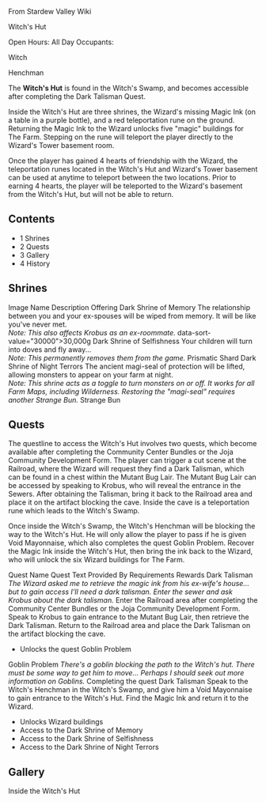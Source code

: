 From Stardew Valley Wiki

Witch's Hut

Open Hours: All Day Occupants:

Witch

Henchman

The **Witch's Hut** is found in the Witch's Swamp, and becomes accessible after completing the Dark Talisman Quest.

Inside the Witch's Hut are three shrines, the Wizard's missing Magic Ink (on a table in a purple bottle), and a red teleportation rune on the ground. Returning the Magic Ink to the Wizard unlocks five "magic" buildings for The Farm. Stepping on the rune will teleport the player directly to the Wizard's Tower basement room.

Once the player has gained 4 hearts of friendship with the Wizard, the teleportation runes located in the Witch's Hut and Wizard's Tower basement can be used at anytime to teleport between the two locations. Prior to earning 4 hearts, the player will be teleported to the Wizard's basement from the Witch's Hut, but will not be able to return.

## Contents

- 1 Shrines
- 2 Quests
- 3 Gallery
- 4 History

## Shrines

Image Name Description Offering Dark Shrine of Memory The relationship between you and your ex-spouses will be wiped from memory. It will be like you've never met.  
*Note: This also affects Krobus as an ex-roommate.* data-sort-value="30000"&gt;30,000g Dark Shrine of Selfishness Your children will turn into doves and fly away...  
*Note: This permanently removes them from the game.* Prismatic Shard Dark Shrine of Night Terrors The ancient magi-seal of protection will be lifted, allowing monsters to appear on your farm at night.  
*Note: This shrine acts as a toggle to turn monsters on or off. It works for all Farm Maps, including Wilderness. Restoring the "magi-seal" requires another Strange Bun.* Strange Bun

## Quests

The questline to access the Witch's Hut involves two quests, which become available after completing the Community Center Bundles or the Joja Community Development Form. The player can trigger a cut scene at the Railroad, where the Wizard will request they find a Dark Talisman, which can be found in a chest within the Mutant Bug Lair. The Mutant Bug Lair can be accessed by speaking to Krobus, who will reveal the entrance in the Sewers. After obtaining the Talisman, bring it back to the Railroad area and place it on the artifact blocking the cave. Inside the cave is a teleportation rune which leads to the Witch's Swamp.

Once inside the Witch's Swamp, the Witch's Henchman will be blocking the way to the Witch's Hut. He will only allow the player to pass if he is given Void Mayonnaise, which also completes the quest Goblin Problem. Recover the Magic Ink inside the Witch's Hut, then bring the ink back to the Wizard, who will unlock the six Wizard buildings for The Farm.

Quest Name Quest Text Provided By Requirements Rewards Dark Talisman *The Wizard asked me to retrieve the magic ink from his ex-wife's house... but to gain access I'll need a dark talisman. Enter the sewer and ask Krobus about the dark talisman.* Enter the Railroad area after completing the Community Center Bundles or the Joja Community Development Form. Speak to Krobus to gain entrance to the Mutant Bug Lair, then retrieve the Dark Talisman. Return to the Railroad area and place the Dark Talisman on the artifact blocking the cave.

- Unlocks the quest Goblin Problem

Goblin Problem *There's a goblin blocking the path to the Witch's hut. There must be some way to get him to move... Perhaps I should seek out more information on Goblins.* Completing the quest Dark Talisman Speak to the Witch's Henchman in the Witch's Swamp, and give him a Void Mayonnaise to gain entrance to the Witch's Hut. Find the Magic Ink and return it to the Wizard.

- Unlocks Wizard buildings
- Access to the Dark Shrine of Memory
- Access to the Dark Shrine of Selfishness
- Access to the Dark Shrine of Night Terrors

## Gallery

Inside the Witch's Hut